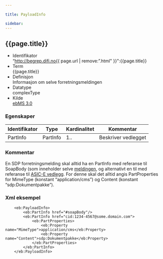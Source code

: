 ```yaml
---
 
title: PayloadInfo  

sidebar:
---
```


## {{page.title}}

  - Identifikator  
    “http://begrep.difi.no{{ page.url | remove:”.html"
    }}":{{page.title}}
  - Term  
    {{page.title}}
  - Definisjon  
    Informasjon om selve forretningsmeldingen
  - Datatype  
    complexType
  - Kilde  
    [ebMS 3.0](http://docs.oasis-open.org/ebxml-msg/ebms/v3.0/core/ebms-header-3_0-200704.xsd)

### Egenskaper

| Identifikator | Type | Kardinalitet | Kommentar |
| --- | --- | --- | --- |
| PartInfo | PartInfo | 1.. | Beskriver vedlegget |

### Kommentar

En SDP forretningsmelding skal alltid ha en PartInfo med referanse til
SoapBody (som inneholder selve
[meldingen]({{site.baseurl}}/resources/begrep/ID-porten/index), og
alternativt en til med referanse til [ASIC-E
vedlegg](../../forretningslag/Dokumentpakke/index.md). For denne skal det alltid
angis PartProperties for MimeType (konstant “application/cms”) og
Content (konstant “sdp:Dokumentpakke”).

### Xml eksempel

``` brush: xml; toolbar: false
    <eb:PayloadInfo>
        <eb:PartInfo href="#soapBody"/>
        <eb:PartInfo href="cid:1234-4567@some.domain.com">
            <eb:PartProperties>
                <eb:Property name="MimeType">application/cms</eb:Property>
                <eb:Property name="Content">sdp:Dokumentpakke</eb:Property>
            </eb:PartProperties>
        </eb:PartInfo>
    </eb:PayloadInfo>
```
